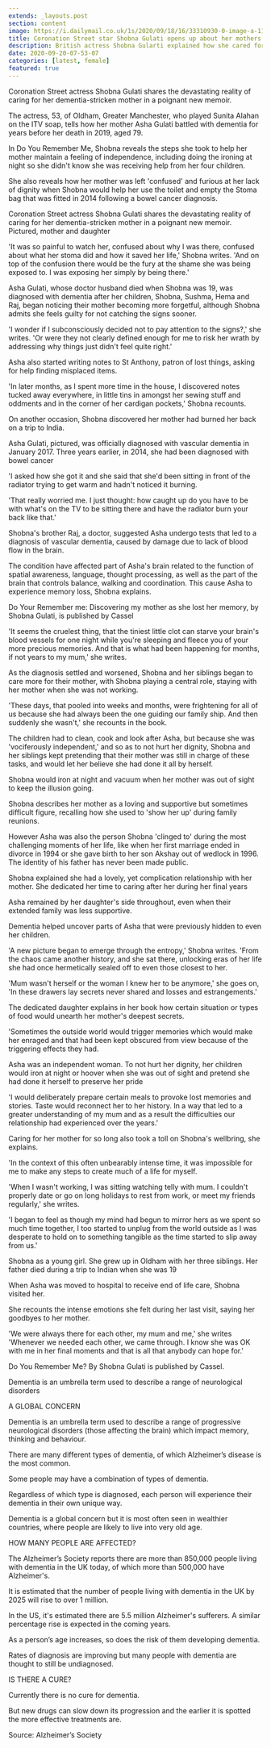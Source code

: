 ```yaml
---
extends: _layouts.post
section: content
image: https://i.dailymail.co.uk/1s/2020/09/18/16/33310930-0-image-a-11_1600442585169.jpg 
title: Coronation Street star Shobna Gulati opens up about her mothers dementia in Do You Remember Me? 
description: British actress Shobna Gularti explained how she cared for her mother Asha Gulati during her battle with dementia from 2016 to her death in 2019, aged 79. 
date: 2020-09-20-07-53-07 
categories: [latest, female] 
featured: true 
--- 
```

Coronation Street actress Shobna Gulati shares the devastating reality of caring for her dementia-stricken mother in a poignant new memoir. 

The actress, 53, of Oldham, Greater Manchester, who played Sunita Alahan on the ITV soap, tells how her mother Asha Gulati battled with dementia for years before her death in 2019, aged 79.  

In Do You Remember Me, Shobna reveals the steps she took to help her mother maintain a feeling of independence, including doing the ironing at night so she didn't know she was receiving help from her four children.  

She also reveals how her mother was left 'confused' and furious at her lack of dignity when Shobna would help her use the toilet and empty the Stoma bag that was fitted in 2014 following a bowel cancer diagnosis. 

Coronation Street actress Shobna Gulati shares the devastating reality of caring for her dementia-stricken mother in a poignant new memoir. Pictured, mother and daughter 

'It was so painful to watch her, confused about why I was there, confused about what her stoma did and how it saved her life,' Shobna writes. 'And on top of the confusion there would be the fury at the shame she was being exposed to. I was exposing her simply by being there.'

Asha Gulati, whose doctor husband died when Shobna was 19, was diagnosed with dementia after her children, Shobna, Sushma, Hema and Raj, began noticing their mother becoming more forgetful, although Shobna admits she feels guilty for not catching the signs sooner.  

'I wonder if I subconsciously decided not to pay attention to the signs?,' she writes. 'Or were they not clearly defined enough for me to risk her wrath by addressing why things just didn't feel quite right.'

Asha also started writing notes to St Anthony, patron of lost things, asking for help finding misplaced items. 

'In later months, as I spent more time in the house, I discovered notes tucked away everywhere, in little tins in amongst her sewing stuff and oddments and in the corner of her cardigan pockets,' Shobna recounts.

On another occasion, Shobna discovered her mother had burned her back on a trip to India. 

Asha Gulati, pictured, was officially diagnosed with vascular dementia in January 2017. Three years earlier, in 2014, she had been diagnosed with bowel cancer

'I asked how she got it and she said that she'd been sitting in front of the radiator trying to get warm and hadn't noticed it burning. 

'That really worried me. I just thought: how caught up do you have to be with what's on the TV to be sitting there and have the radiator burn your back like that.' 

Shobna's brother Raj, a doctor, suggested Asha undergo tests that led to a diagnosis of vascular dementia, caused by damage due to lack of blood flow in the brain.      

The condition have affected part of Asha's brain related to the function of spatial awareness, language, thought processing, as well as the part of the brain that controls balance, walking and coordination. This cause Asha to experience memory loss, Shobna explains. 

Do Your Remember me: Discovering my mother as she lost her memory, by Shobna Gulati, is published by Cassel 

'It seems the cruelest thing, that the tiniest little clot can starve your brain's blood vessels for one night while you're sleeping and fleece you of your more precious memories. And that is what had been happening for months, if not years to my mum,' she writes. 

As the diagnosis settled and worsened, Shobna and her siblings began to care more for their mother, with Shobna playing a central role, staying with her mother when she was not working. 

'These days, that pooled into weeks and months, were frightening for all of us because she had always been the one guiding our family ship. And then suddenly she wasn't,' she recounts in the book. 

The children had to clean, cook and look after Asha, but because she was 'vociferously independent,' and so as to not hurt her dignity, Shobna and her siblings kept pretending that their mother was still in charge of these tasks, and would let her believe she had done it all by herself.

Shobna would iron at night and vacuum when her mother was out of sight to keep the illusion going.  

Shobna describes her mother as a loving and supportive but sometimes difficult figure, recalling how she used to 'show her up' during family reunions.  

However Asha was also the person Shobna 'clinged to' during the most challenging moments of her life, like when her first marriage ended in divorce in 1994 or she gave birth to her son Akshay out of wedlock in 1996. The identity of his father has never been made public. 

Shobna explained she had a lovely, yet complication relationship with her mother. She dedicated her time to caring after her during her final years 

Asha remained by her daughter's side throughout, even when their extended family was less supportive.     

Dementia helped uncover parts of Asha that were previously hidden to even her children.  

'A new picture began to emerge through the entropy,' Shobna writes. 'From the chaos came another history, and she sat there, unlocking eras of her life she had once hermetically sealed off to even those closest to her.

'Mum wasn't herself or the woman I knew her to be anymore,' she goes on, 'In these drawers lay secrets never shared and losses and estrangements.'

The dedicated daughter explains in her book how certain situation or types of food would unearth her mother's deepest secrets.  

'Sometimes the outside world would trigger memories which would make her enraged and that had been kept obscured from view because of the triggering effects they had.

Asha was an independent woman. To not hurt her dignity, her children would iron at night or hoover when she was out of sight and pretend she had done it herself to preserve her pride 

'I would deliberately prepare certain meals to provoke lost memories and stories. Taste would reconnect her to her history. In a way that led to a greater understanding of my mum and as a result the difficulties our relationship had experienced over the years.'

Caring for her mother for so long also took a toll on Shobna's wellbring, she explains. 

'In the context of this often unbearably intense time, it was impossible for me to make any steps to create much of a life for myself.

'When I wasn't working, I was sitting watching telly with mum. I couldn't properly date or go on long holidays to rest from work, or meet my friends regularly,' she writes. 

'I began to feel as though my mind had begun to mirror hers as we spent so much time together, I too started to unplug from the world outside as I was desperate to hold on to something tangible as the time started to slip away from us.' 

Shobna as a young girl. She grew up in Oldham with her three siblings. Her father died during a trip to Indian when she was 19

When Asha was moved to hospital to receive end of life care, Shobna visited her.

She recounts the intense emotions she felt during her last visit, saying her goodbyes to her mother. 

'We were always there for each other, my mum and me,' she writes 'Whenever we needed each other, we came through. I know she was OK with me in her final moments and that is all that anybody can hope for.' 

Do You Remember Me? By Shobna Gulati is published by Cassel. 

Dementia is an umbrella term used to describe a range of neurological disorders

A GLOBAL CONCERN 

Dementia is an umbrella term used to describe a range of progressive neurological disorders (those affecting the brain) which impact memory, thinking and behaviour. 

There are many different types of dementia, of which Alzheimer’s disease is the most common.

Some people may have a combination of types of dementia.

Regardless of which type is diagnosed, each person will experience their dementia in their own unique way.

Dementia is a global concern but it is most often seen in wealthier countries, where people are likely to live into very old age.

HOW MANY PEOPLE ARE AFFECTED?

The Alzheimer’s Society reports there are more than 850,000 people living with dementia in the UK today, of which more than 500,000 have Alzheimer's.

It is estimated that the number of people living with dementia in the UK by 2025 will rise to over 1 million.

In the US, it's estimated there are 5.5 million Alzheimer's sufferers. A similar percentage rise is expected in the coming years.

As a person’s age increases, so does the risk of them developing dementia.

Rates of diagnosis are improving but many people with dementia are thought to still be undiagnosed.

IS THERE A CURE?

Currently there is no cure for dementia.

But new drugs can slow down its progression and the earlier it is spotted the more effective treatments are.

Source: Alzheimer’s Society 

